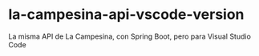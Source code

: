 # la-campesina-api-vscode-version
La misma API de La Campesina, con Spring Boot, pero para Visual Studio Code
